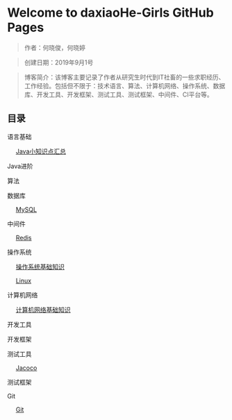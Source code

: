 # Welcome to daxiaoHe-Girls GitHub Pages
  
> 作者：何晓俊，何晓婷

> 创建日期：2019年9月1号

> 博客简介：该博客主要记录了作者从研究生时代到IT社畜的一些求职经历、工作经验。包括但不限于：技术语言、算法、计算机网络、操作系统、数据库、开发工具、开发框架、测试工具、测试框架、中间件、CI平台等。

## 目录
语言基础  

&nbsp;&nbsp;&nbsp;&nbsp;
[Java小知识点汇总](https://github.com/daxiaoHe-Girls/daxiaoHe-Girls.github.io/blob/master/Java%E5%B0%8F%E7%9F%A5%E8%AF%86%E7%82%B9%E6%B1%87%E6%80%BB.md)

Java进阶

算法

数据库  

&nbsp;&nbsp;&nbsp;&nbsp; [MySQL](https://github.com/daxiaoHe-Girls/daxiaoHe-Girls.github.io/blob/master/MySQL.md)

中间件

&nbsp;&nbsp;&nbsp;&nbsp;
[Redis](https://github.com/daxiaoHe-Girls/daxiaoHe-Girls.github.io/blob/master/Redis.md)

操作系统  

&nbsp;&nbsp;&nbsp;&nbsp;
[操作系统基础知识](https://github.com/daxiaoHe-Girls/daxiaoHe-Girls.github.io/blob/master/%E6%93%8D%E4%BD%9C%E7%B3%BB%E7%BB%9F.md)

&nbsp;&nbsp;&nbsp;&nbsp;
[Linux](https://github.com/daxiaoHe-Girls/daxiaoHe-Girls.github.io/blob/master/Linux.md)

计算机网络  

&nbsp;&nbsp;&nbsp;&nbsp;
[计算机网络基础知识](https://github.com/daxiaoHe-Girls/daxiaoHe-Girls.github.io/blob/master/%E8%AE%A1%E7%AE%97%E6%9C%BA%E7%BD%91%E7%BB%9C.md)

开发工具  


开发框架

测试工具  

&nbsp;&nbsp;&nbsp;&nbsp;
[Jacoco](https://github.com/daxiaoHe-Girls/daxiaoHe-Girls.github.io/blob/master/Jacoco.md)

测试框架

Git

&nbsp;&nbsp;&nbsp;&nbsp;
[Git](https://github.com/daxiaoHe-Girls/daxiaoHe-Girls.github.io/blob/master/git.md)


